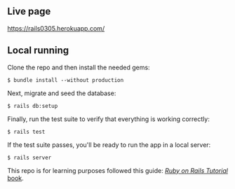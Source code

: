 ## Live page

https://rails0305.herokuapp.com/

## Local running

Clone the repo and then install the needed gems:

```
$ bundle install --without production
```

Next, migrate and seed the database:

```
$ rails db:setup
```

Finally, run the test suite to verify that everything is working correctly:

```
$ rails test
```

If the test suite passes, you'll be ready to run the app in a local server:

```
$ rails server
```

This repo is for learning purposes followed this guide:
[*Ruby on Rails Tutorial* book](http://www.railstutorial.org/book).
